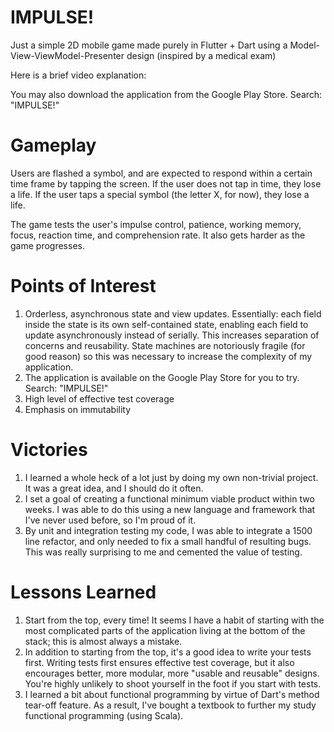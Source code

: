 # IMPULSE!
Just a simple 2D mobile game made purely in Flutter + Dart using a Model-View-ViewModel-Presenter design (inspired by a medical exam)

Here is a brief video explanation:

You may also download the application from the Google Play Store. Search: "IMPULSE!"

# Gameplay
Users are flashed a symbol, and are expected to respond within a certain time frame by tapping the screen. If the user does not tap in time, they lose a life. If the user taps a special symbol (the letter X, for now), they lose a life.

The game tests the user's impulse control, patience, working memory, focus, reaction time, and comprehension rate. It also gets harder as the game progresses.

# Points of Interest
1. Orderless, asynchronous state and view updates. Essentially: each field inside the state is its own self-contained state, enabling each field to update asynchronously instead of serially. This increases separation of concerns and reusability. State machines are notoriously fragile (for good reason) so this was necessary to increase the complexity of my application.
2. The application is available on the Google Play Store for you to try. Search: "IMPULSE!"
3. High level of effective test coverage
4. Emphasis on immutability

# Victories
1. I learned a whole heck of a lot just by doing my own non-trivial project. It was a great idea, and I should do it often.
2. I set a goal of creating a functional minimum viable product within two weeks. I was able to do this using a new language and framework that I've never used before, so I'm proud of it.
3. By unit and integration testing my code, I was able to integrate a 1500 line refactor, and only needed to fix a small handful of resulting bugs. This was really surprising to me and cemented the value of testing.

# Lessons Learned
1. Start from the top, every time! It seems I have a habit of starting with the most complicated parts of the application living at the bottom of the stack; this is almost always a mistake.
2. In addition to starting from the top, it's a good idea to write your tests first. Writing tests first ensures effective test coverage, but it also encourages better, more modular, more "usable and reusable" designs. You're highly unlikely to shoot yourself in the foot if you start with tests.
3. I learned a bit about functional programming by virtue of Dart's method tear-off feature. As a result, I've bought a textbook to further my study functional programming (using Scala).
